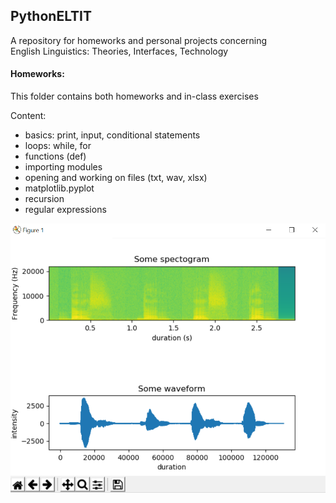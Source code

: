 ## PythonELTIT

<p> A repository for homeworks and personal projects concerning
<br> English Linguistics: Theories, Interfaces, Technology </p>

#### Homeworks:

<p>This folder contains both homeworks and in-class exercises </p>

Content: <br>

 - basics: print, input, conditional statements
 - loops: while, for
 - functions (def)
 - importing modules
 - opening and working on files (txt, wav, xlsx)
 - matplotlib.pyplot
 - recursion
 - regular expressions

![spectogram and waveform](spectogram.png)